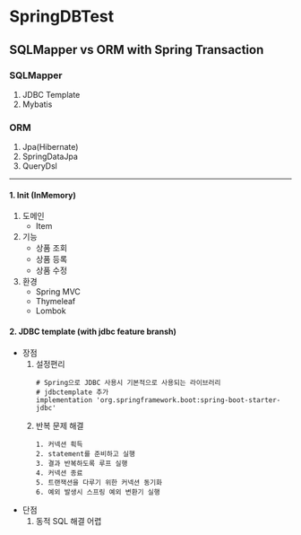 # SpringDBTest
SQLMapper vs ORM with Spring Transaction
---
### SQLMapper
1. JDBC Template
2. Mybatis
### ORM
1. Jpa(Hibernate)
2. SpringDataJpa
3. QueryDsl

---
#### 1. Init (InMemory)
1. 도메인
   - Item
2. 기능
   - 상품 조회
   - 상품 등록
   - 상품 수정
3. 환경
   - Spring MVC
   - Thymeleaf
   - Lombok

#### 2. JDBC template (with jdbc feature bransh)
- 장점
  1. 설정편리
     ```properties
     # Spring으로 JDBC 사용시 기본적으로 사용되는 라이브러리
     # jdbctemplate 추가 
     implementation 'org.springframework.boot:spring-boot-starter-jdbc'
     ```
  2. 반복 문제 해결
     ```
     1. 커넥션 흭득
     2. statement를 준비하고 실행
     3. 결과 반복하도록 루프 실행
     4. 커넥션 종료
     5. 트랜잭션을 다루기 위한 커넥션 동기화
     6. 예외 발생시 스프링 예외 변환기 실행 
     ```
- 단점
  1. 동적 SQL 해결 어렵